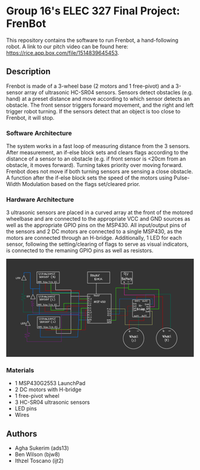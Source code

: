 # Group 16's ELEC 327 Final Project: FrenBot
This repository contains the software to run Frenbot, a hand-following robot. A link to our pitch video can be found here: https://rice.app.box.com/file/1514839645453.

## Description
Frenbot is made of a 3-wheel base (2 motors and 1 free-pivot) and a 3-sensor array of ultrasonic HC-SR04 sensors. Sensors detect obstacles (e.g. hand) at a preset distance and move according to which sensor detects an obstacle. The front sensor triggers forward movement, and the right and left trigger robot turning. If the sensors detect that an object is too close to Frenbot, it will stop. 

### Software Architecture
The system works in a fast loop of measuring distance from the 3 sensors. After measurement, an if-else block sets and clears flags according to the distance of a sensor to an obstacle (e.g. if front sensor is <20cm from an obstacle, it moves forward). Turning takes priority over moving forward. Frenbot does not move if both turning sensors are sensing a close obstacle. A function after the if-else block sets the speed of the motors using Pulse-Width Modulation based on the flags set/cleared prior.

### Hardware Architecture
3 ultrasonic sensors are placed in a curved array at the front of the motored wheelbase and are connected to the appropriate VCC and GND sources as well as the appropriate GPIO pins on the MSP430. All input/output pins of the sensors and 2 DC motors are connected to a single MSP430, as the motors are connected through an H-bridge. Additionally, 1 LED for each sensor, following the setting/clearing of flags to serve as visual indicators, is connected to the remaning GPIO pins as well as resistors.

![wiring block diagram](Wiring.png)

### Materials
* 1 MSP430G2553 LaunchPad
* 2 DC motors with H-bridge
* 1 free-pivot wheel
* 3 HC-SR04 ultrasonic sensors
* LED pins
* Wires

## Authors
* Agha Sukerim (ads13)
* Ben Wilson (bjw8)
* Ithzel Toscano (ijt2)
